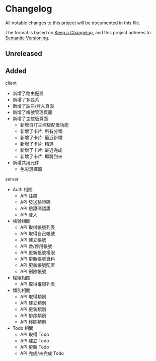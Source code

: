 # Changelog

All notable changes to this project will be documented in this file.

The format is based on [Keep a Changelog](https://keepachangelog.com/en/1.0.0/),
and this project adheres to [Semantic Versioning](https://semver.org/spec/v2.0.0.html).

## Unreleased

## Added

client

- 新增了路由配置
- 新增了多語系
- 新增了註冊/登入頁面
- 新增了帳號管理頁面
- 新增了主控版頁面
  - 新增自訂主控板配置功能
  - 新增了卡片: 所有分類
  - 新增了卡片: 最近新增
  - 新增了卡片: 精選
  - 新增了卡片: 最近完成
  - 新增了卡片: 即將到來
- 新增共用元件
  - 色彩選擇器

server

- Auth 相關
  - API 註冊
  - API 發送驗證碼
  - API 驗證碼認證
  - API 登入
- 帳號相關
  - API 取得帳號列表
  - API 取得自己帳號
  - API 建立帳號
  - API 啟/停用帳號
  - API 更新帳號權限
  - API 更新帳號資料
  - API 更新帳號配置
  - API 刪除帳號
- 權限相關
  - API 取得權限列表
- 類別相關
  - API 取得類別
  - API 建立類別
  - API 更新類別
  - API 排序類別
  - API 移除類別
- Todo 相關
  - API 取得 Todo
  - API 建立 Todo
  - API 更新 Todo
  - API 完成/未完成 Todo